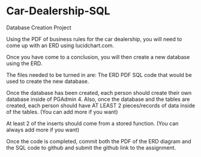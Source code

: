 # Car-Dealership-SQL
Database Creation Project

Using the PDF of business rules for the car dealership, you will need to come up with an ERD using lucidchart.com.

Once you have come to a conclusion, you will then create a new database using the ERD.

The files needed to be turned in are:
The ERD PDF
SQL code that would be used to create the new database.

Once the database has been created, each person should create their own database inside of PGAdmin 4. Also, once the database and the tables are created, each person should have AT LEAST 2 pieces/records of data inside of the tables. (You can add more if you want)

At least 2 of the inserts should come from a stored function. (You can always add more if you want)

Once the code is completed, commit both the PDF of the ERD diagram and the SQL code to github and submit the github link to the assignment.
